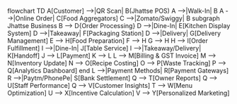 flowchart TD
    A[Customer] -->|QR Scan| B(Jhattse POS)
    A -->|Walk-In| B
    A -->|Online Order| C[Food Aggregators]
    C -->|Zomato/Swiggy| B
    subgraph Jhattse Business
        B --> D{Order Processing}
        D -->|Dine-In| E[Kitchen Display System]
        D -->|Takeaway| F[Packaging Station]
        D -->|Delivery| G[Delivery Management]
        E --> H[Food Preparation]
        F --> H
        G --> H
        H --> I[Order Fulfillment]
        I -->|Dine-In| J[Table Service]
        I -->|Takeaway/Delivery| K[Handoff]
        J --> L[Payment]
        K --> L
        L --> M[Billing & GST Invoice]
        M --> N[Inventory Update]
        N --> O[Recipe Costing]
        O --> P[Waste Tracking]
        P --> Q[Analytics Dashboard]
    end
    L -->|Payment Methods| R[Payment Gateways]
    R -->|Paytm/PhonePe| S[Bank Settlement]
    Q --> T[Owner Reports]
    Q --> U[Staff Performance]
    Q --> V[Customer Insights]
    T --> W[Menu Optimization]
    U --> X[Incentive Calculation]
    V --> Y[Personalized Marketing]
